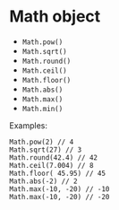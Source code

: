 Math object
===========

- `Math.pow()`
- `Math.sqrt()`
- `Math.round()`
- `Math.ceil()`
- `Math.floor()`
- `Math.abs()`
- `Math.max()`
- `Math.min()`

Examples:

    Math.pow(2) // 4
    Math.sqrt(27) // 3
    Math.round(42.4) // 42
    Math.ceil(7.004) // 8
    Math.floor( 45.95) // 45
    Math.abs(-2) // 2
    Math.max(-10, -20) // -10
    Math.max(-10, -20) // -20

